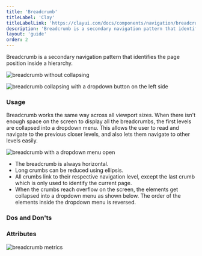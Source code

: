 ```yaml
---
title: 'Breadcrumb'
titleLabel: 'Clay'
titleLabelLink: 'https://clayui.com/docs/components/navigation/breadcrumbs.html'
description: 'Breadcrumb is a secondary navigation pattern that identifies the page position inside a hierarchy.'
layout: 'guide'
order: 2
---
```


Breadcrumb is a secondary navigation pattern that identifies the page position inside a hierarchy.

![breadcrumb without collapsing](/images/lexicon/Breadcrumb.jpg)

![breadcrumb collapsing with a dropdown button on the left side](/images/lexicon/BreadcrumbDropdown.jpg)

### Usage

Breadcrumb works the same way across all viewport sizes. When there isn't enough space on the screen to display all the breadcrumbs, the first levels are collapsed into a dropdown menu. This allows the user to read and navigate to the previous closer levels, and also lets them navigate to other levels easily.

![breadcrumb with a dropdown menu open](/images/lexicon/BreadcrumbDropdownExample.jpg)

-   The breadcrumb is always horizontal.
-   Long crumbs can be reduced using ellipsis.
-   All crumbs link to their respective navigation level, except the last crumb which is only used to identify the current page.
-   When the crumbs reach overflow on the screen, the elements get collapsed into a dropdown menu as shown below. The order of the elements inside the dropdown menu is reversed.

### Dos and Don'ts

<!--
<table>
    <thead>
        <tr>
            <th>Dos</th>
            <th>Don'ts</th>
        </tr>
    </thead>
    <tbody>
        <tr>
            <td>
                <div class="d-flex align-items-center">
                    <svg class="lexicon-icon lexicon-icon-check do mr-3"><use xlink:href="/vendor/lexicon/icons.svg#check"></use></svg>
                    <span>Only use it for hierarchical purposes.</span>
                </div>
            </td>
            <td>
                <div class="d-flex align-items-center">
                    <svg class="lexicon-icon lexicon-icon-times dont mr-3"><use xlink:href="/vendor/lexicon/icons.svg#times"></use></svg>
                    <span>Do not use it if there is only one navigation level.</span>
                </div>
            </td>
        </tr>
        <tr>
            <td>
                <div class="d-flex align-items-center">
                    <svg class="lexicon-icon lexicon-icon-check do mr-3"><use xlink:href="/vendor/lexicon/icons.svg#check"></use></svg>
                    <span>Use it when navigating through folders in tables or lists.</span>
                </div>
            </td>
            <td>
                <div class="d-flex align-items-center">
                    <svg class="lexicon-icon lexicon-icon-times dont mr-3"><use xlink:href="/vendor/lexicon/icons.svg#times"></use></svg>
                    <span>Do not use it in the first navigation level.</span>
                </div>
            </td>
        </tr>
        <tr>
            <td>
            </td>
            <td>
                <div class="d-flex align-items-center">
                    <svg class="lexicon-icon lexicon-icon-times dont mr-3"><use xlink:href="/vendor/lexicon/icons.svg#times"></use></svg>
                    <span>Do not use it for cross application navigation.</span>
                </div>
            </td>
        </tr>
        <tr>
            <td>
            </td>
            <td>
                <div class="d-flex align-items-center">
                    <svg class="lexicon-icon lexicon-icon-times dont mr-3"><use xlink:href="/vendor/lexicon/icons.svg#times"></use></svg>
                    <span>Never use more than one text line.</span>
                </div>
            </td>
        </tr>
    </tbody>
</table> -->

### Attributes

![breadcrumb metrics](/images/lexicon/BreadcrumbMetrics.jpg)
